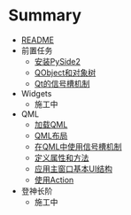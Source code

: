 # Summary
* [README](README.md)  
* 前置任务
  * [安装PySide2](./note/basic/00.install_pyside2.md)
  * [QObject和对象树](./note/basic/01.object_tree.md)
  * [Qt的信号槽机制](./note/basic/02.signal_and_slot.md)
* Widgets
  * 施工中
* QML
  * [加载QML](./note/qml/00.qml_app_engine.md)
  * [QML布局](./note/qml/01.qml_layout.md)
  * [在QML中使用信号槽机制](./note/qml/02.qml_signal_and_slot.md)
  * [定义属性和方法](./note/qml/03.property_and_method.md)
  * [应用主窗口基本UI结构](./note/qml/04.application_window.md)
  * [使用Action](./note/qml/05.action.md)
* 登神长阶
  * 施工中